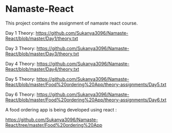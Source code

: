 # Namaste-React
This project contains the assignment of namaste react course.

Day 1 Theory: https://github.com/Sukanya3096/Namaste-React/blob/master/Day1/theory.txt

Day 3 Theory: https://github.com/Sukanya3096/Namaste-React/blob/master/Day3/theory.txt

Day 4 Theory: https://github.com/Sukanya3096/Namaste-React/blob/master/Day4/theory.txt

Day 5 Theory: https://github.com/Sukanya3096/Namaste-React/blob/master/Food%20ordering%20App/theory-assignments/Day5.txt

Day 6 Theory: https://github.com/Sukanya3096/Namaste-React/blob/master/Food%20ordering%20App/theory-assignments/Day6.txt

A food ordering app is being developed using react :

https://github.com/Sukanya3096/Namaste-React/tree/master/Food%20ordering%20App
